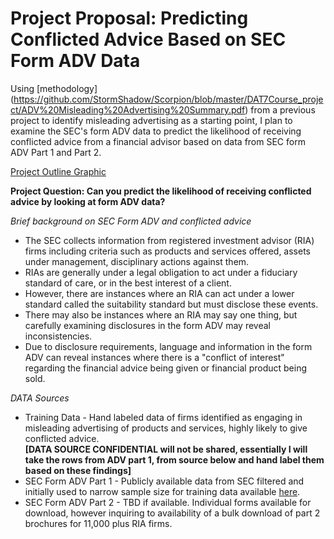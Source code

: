 # Project Proposal: Predicting Conflicted Advice Based on SEC Form ADV Data

Using [methodology] (https://github.com/StormShadow/Scorpion/blob/master/DAT7Course_project/ADV%20Misleading%20Advertising%20Summary.pdf) from a previous project to identify misleading advertising as a starting point, I plan to examine the SEC's form ADV data to predict the likelihood of receiving conflicted advice from a financial advisor based on data from SEC form ADV Part 1 and Part 2.

[Project Outline Graphic](https://github.com/StormShadow/Scorpion/blob/master/DAT7Course_project/Form%20ADV%20Project%20Outline.pdf)

**Project Question: Can you predict the likelihood of receiving conflicted advice by looking at form ADV data?**

*Brief background on SEC Form ADV and conflicted advice*

* The SEC collects information from registered investment advisor (RIA) firms including criteria such as products and services offered, assets under management, disciplinary actions against them.  
* RIAs are generally under a legal obligation to act under a fiduciary standard of care, or in the best interest of a client.  
* However, there are instances where an RIA can act under a lower standard called the suitability standard but must disclose these events.
* There may also be instances where an RIA may say one thing, but carefully examining disclosures in the form ADV may reveal inconsistencies. 
* Due to disclosure requirements, language and information in the form ADV can reveal instances where there is a "conflict of interest" regarding the financial advice being given or financial product being sold.

*DATA Sources*

* Training Data - Hand labeled data of firms identified as engaging in misleading advertising of products and services, highly likely to give conflicted advice.  
**[DATA SOURCE CONFIDENTIAL will not be shared, essentially I will take the rows from ADV part 1, from source below and hand label them based on these findings]**
* SEC Form ADV Part 1 - Publicly available data from SEC filtered and initially used to narrow sample size for training data available [here](http://www.sec.gov/foia/docs/invafoia.htm).
* SEC Form ADV Part 2 - TBD if available.  Individual forms available for download, however inquiring to availability of a bulk download of part 2 brochures for 11,000 plus RIA firms.
